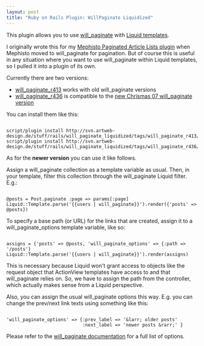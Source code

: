 ```yaml
--- 
layout: post
title: "Ruby on Rails Plugin: WillPaginate Liquidized"
---
```

<p>This plugin allows you to use <a href="http://rock.errtheblog.com/will_paginate" title="will_paginate">will_paginate</a> with <a href="http://www.liquidmarkup.org/" title="Liquid Templating language">Liquid templates</a>.</p>

<p>I originally wrote this for my <a href="http://www.artweb-design.de/projects/mephisto-plugin-paged-article-lists" title="Mephisto Plugin: Paged Article Lists - artweb design">Mephisto Paginated Article Lists plugin</a> when Mephisto moved to will_paginate for pagination. But of course this is useful in any situation where you want to use will_paginate within Liquid templates, so I pulled it into a plugin of its own.</p>

<p>Currently there are two versions:</p>

<ul>
<li><a href="http://svn.artweb-design.de/stuff/rails/will_paginate_liquidized/tags/will_paginate_r413/">will_paginate_r413</a> works with old will_paginate versions</li>
<li><a href="http://svn.artweb-design.de/stuff/rails/will_paginate_liquidized/tags/will_paginate_r436/">will_paginate_r436</a> is compatible to the <a href="http://errtheblog.com/posts/69-paginatin-christmas" title="Paginatin' Christmas &mdash; err.the_blog">new Chrismas 07 will_paginate version</a></li>
</ul>

<p>You can install them like this:</p>

<pre><code>
script/plugin install http://svn.artweb-design.de/stuff/rails/will_paginate_liquidized/tags/will_paginate_r413/	
script/plugin install http://svn.artweb-design.de/stuff/rails/will_paginate_liquidized/tags/will_paginate_r436/	
</code></pre>

<p>As for the <strong>newer version</strong> you can use it like follows.</p>

<p>Assign a will_paginate collection as a template variable as usual. Then, in your template, filter this collection through the will_paginate Liquid filter. E.g.:</p>

<pre><code>
@posts = Post.paginate :page => params[:page]
Liquid::Template.parse('{{users | will_paginate}}').render({'posts' => @posts})	
</code></pre>

<p>To specify a base path (or URL) for the links that are created, assign it to a will_paginate_options template variable, like so:</p>

<pre><code>
assigns = {'posts' => @posts, 'will_paginate_options' => {:path => '/posts'}
Liquid::Template.parse('{{users | will_paginate}}').render(assigns)	
</code></pre>

<p>This is necessary because Liquid won't grant access to objects like the request object that ActionView templates have access to and that will_paginate relies on. So, we have to assign the path from the controller, which actually makes sense from a Liquid perspective.</p>

<p>Also, you can assign the usual will_paginate options this way. E.g. you can change the prev/next link texts using something like this:</p>

<pre><code>
'will_paginate_options' => {:prev_label => '&amp;larr; older posts'
                            :next_label => 'newer posts &amp;rarr;' }
</code></pre>

<p>Please refer to the <a href="http://rock.errtheblog.com/will_paginate/classes/WillPaginate/ViewHelpers.html" title="Module: WillPaginate::ViewHelpers">will_paginate documentation</a> for a full list of options.</p>


